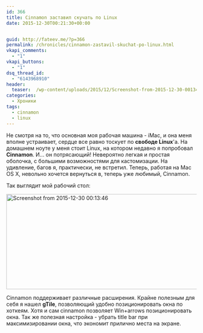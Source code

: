 ```yaml
---
id: 366
title: Cinnamon заставил скучать по Linux
date: 2015-12-30T00:21:30+00:00


guid: http://fateev.me/?p=366
permalink: /chronicles/cinnamon-zastavil-skuchat-po-linux.html
vkapi_comments:
  - "1"
vkapi_buttons:
  - "1"
dsq_thread_id:
  - "6143968910"
header:
  teaser:  /wp-content/uploads/2015/12/Screenshot-from-2015-12-30-001346.png
categories:
  - Хроники
tags:
  - cinnamon
  - linux
---
```

Не смотря на то, что основная моя рабочая машина - iMac, и она меня вполне устраивает, сердце все равно тоскует по **свободе Linux**'a. На домашнем ноуте у меня стоит Linux, на котором недавно я попробовал **Cinnamon**. И... он потрясающий! Невероятно легкая и простая оболочка, с большими возможностями для кастомизации. На удивление, багов я, практически, не встретил. Теперь, работая на Mac OS X, невольно хочется вернуться в, теперь уже любимый, Cinnamon.

Так выглядит мой рабочий стол:

<a href="http://fateev.me/wp-content/uploads/2015/12/Screenshot-from-2015-12-30-001346.png" rel="attachment wp-att-367"><img class="alignleft size-medium_large wp-image-367" src="http://fateev.me/wp-content/uploads/2015/12/Screenshot-from-2015-12-30-001346-768x252.png" alt="Screenshot from 2015-12-30 00:13:46" width="768" height="252" /></a>

Cinnamon поддерживает различные расширения. Крайне полезным для себя я нашел **gTile**, позволяющий удобно позиционировать окна по хоткеям. Хотя и сам cinnamon позволяет Win+arrows позиционировать окна. Так же полезная настройка - убрать title bar при максимизировании окна, что экономит прилично места на экране.